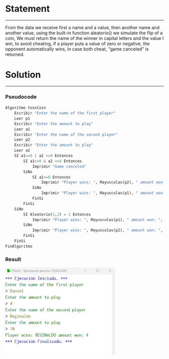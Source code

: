 # Statement
---

From the data we receive first a name and a value, then another name and another value, using the built-in function aleatorio() we simulate the flip of a coin, We must return the name of the winner in capital letters and the value I win, to avoid cheating, if a player puts a value of zero or negative, the opponent automatically wins, in case both cheat, "game canceled" is returned.

# Solution
---
### Pseudocode
```python
Algoritmo tossCoin
	Escribir "Enter the name of the first player"
	Leer p1
	Escribir "Enter the amount to play"
	Leer a1
	Escribir "Enter the name of the second player"
	Leer p2
	Escribir "Enter the amount to play"
	Leer a2
	SI a1<=0 | a2 <=0 Entonces
		SI a1<=0 & a2 <=0 Entonces
			Imprimir "Game canceled"
		SiNo
			SI a1<=0 Entonces
				Imprimir "Player wins: ", Mayusculas(p2), " amount won: 0"
			SiNo
				Imprimir "Player wins: ", Mayusculas(p1), " amount won: 0"
			FinSi
		FinSi
	SiNo
		SI Aleatorio(1,2) = 1 Entonces
			Imprimir "Player wins: ", Mayusculas(p1), " amount won: ", a2
		SiNo
			Imprimir "Player wins: ", Mayusculas(p2), " amount won: ", a1
		FinSi
	FinSi
FinAlgoritmo
```

### Result

<img src="./../Images/tossCoin.png" alt="drawing" style="width:350px;"/><br>